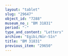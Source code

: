 ```yaml
---
layout: "tablet"
slug: "29647"
object_id: "7288"
museum_no_: "BM 31831"
period: "-"
type_and_content: "Letters"
archive: "Egibi/Nūr-Sîn"
title: "BM 31831"
previous_item: "29650"
---
```

